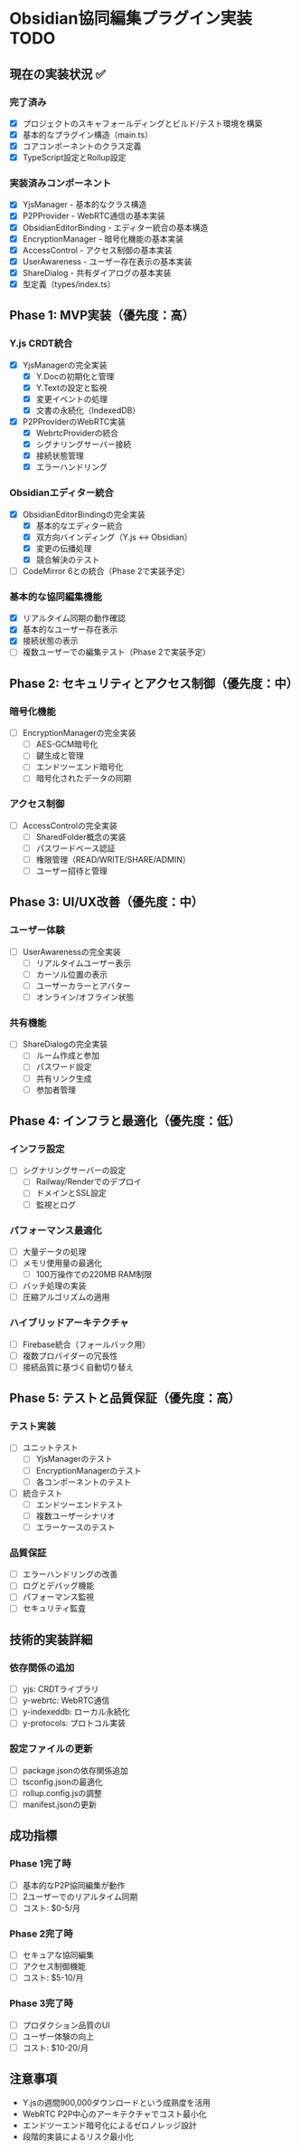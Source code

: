 # Obsidian協同編集プラグイン実装TODO

## 現在の実装状況 ✅

### 完了済み
- [x] プロジェクトのスキャフォールディングとビルド/テスト環境を構築
- [x] 基本的なプラグイン構造（main.ts）
- [x] コアコンポーネントのクラス定義
- [x] TypeScript設定とRollup設定

### 実装済みコンポーネント
- [x] YjsManager - 基本的なクラス構造
- [x] P2PProvider - WebRTC通信の基本実装
- [x] ObsidianEditorBinding - エディター統合の基本構造
- [x] EncryptionManager - 暗号化機能の基本実装
- [x] AccessControl - アクセス制御の基本実装
- [x] UserAwareness - ユーザー存在表示の基本実装
- [x] ShareDialog - 共有ダイアログの基本実装
- [x] 型定義（types/index.ts）

## Phase 1: MVP実装（優先度：高）

### Y.js CRDT統合
- [x] YjsManagerの完全実装
  - [x] Y.Docの初期化と管理
  - [x] Y.Textの設定と監視
  - [x] 変更イベントの処理
  - [x] 文書の永続化（IndexedDB）
- [x] P2PProviderのWebRTC実装
  - [x] WebrtcProviderの統合
  - [x] シグナリングサーバー接続
  - [x] 接続状態管理
  - [x] エラーハンドリング

### Obsidianエディター統合
- [x] ObsidianEditorBindingの完全実装
  - [x] 基本的なエディター統合
  - [x] 双方向バインディング（Y.js ↔ Obsidian）
  - [x] 変更の伝播処理
  - [x] 競合解決のテスト
- [ ] CodeMirror 6との統合（Phase 2で実装予定）

### 基本的な協同編集機能
- [x] リアルタイム同期の動作確認
- [x] 基本的なユーザー存在表示
- [x] 接続状態の表示
- [ ] 複数ユーザーでの編集テスト（Phase 2で実装予定）

## Phase 2: セキュリティとアクセス制御（優先度：中）

### 暗号化機能
- [ ] EncryptionManagerの完全実装
  - [ ] AES-GCM暗号化
  - [ ] 鍵生成と管理
  - [ ] エンドツーエンド暗号化
  - [ ] 暗号化されたデータの同期

### アクセス制御
- [ ] AccessControlの完全実装
  - [ ] SharedFolder概念の実装
  - [ ] パスワードベース認証
  - [ ] 権限管理（READ/WRITE/SHARE/ADMIN）
  - [ ] ユーザー招待と管理

## Phase 3: UI/UX改善（優先度：中）

### ユーザー体験
- [ ] UserAwarenessの完全実装
  - [ ] リアルタイムユーザー表示
  - [ ] カーソル位置の表示
  - [ ] ユーザーカラーとアバター
  - [ ] オンライン/オフライン状態

### 共有機能
- [ ] ShareDialogの完全実装
  - [ ] ルーム作成と参加
  - [ ] パスワード設定
  - [ ] 共有リンク生成
  - [ ] 参加者管理

## Phase 4: インフラと最適化（優先度：低）

### インフラ設定
- [ ] シグナリングサーバーの設定
  - [ ] Railway/Renderでのデプロイ
  - [ ] ドメインとSSL設定
  - [ ] 監視とログ

### パフォーマンス最適化
- [ ] 大量データの処理
- [ ] メモリ使用量の最適化
  - [ ] 100万操作での220MB RAM制限
- [ ] バッチ処理の実装
- [ ] 圧縮アルゴリズムの適用

### ハイブリッドアーキテクチャ
- [ ] Firebase統合（フォールバック用）
- [ ] 複数プロバイダーの冗長性
- [ ] 接続品質に基づく自動切り替え

## Phase 5: テストと品質保証（優先度：高）

### テスト実装
- [ ] ユニットテスト
  - [ ] YjsManagerのテスト
  - [ ] EncryptionManagerのテスト
  - [ ] 各コンポーネントのテスト
- [ ] 統合テスト
  - [ ] エンドツーエンドテスト
  - [ ] 複数ユーザーシナリオ
  - [ ] エラーケースのテスト

### 品質保証
- [ ] エラーハンドリングの改善
- [ ] ログとデバッグ機能
- [ ] パフォーマンス監視
- [ ] セキュリティ監査

## 技術的実装詳細

### 依存関係の追加
- [ ] yjs: CRDTライブラリ
- [ ] y-webrtc: WebRTC通信
- [ ] y-indexeddb: ローカル永続化
- [ ] y-protocols: プロトコル実装

### 設定ファイルの更新
- [ ] package.jsonの依存関係追加
- [ ] tsconfig.jsonの最適化
- [ ] rollup.config.jsの調整
- [ ] manifest.jsonの更新

## 成功指標

### Phase 1完了時
- [ ] 基本的なP2P協同編集が動作
- [ ] 2ユーザーでのリアルタイム同期
- [ ] コスト: $0-5/月

### Phase 2完了時
- [ ] セキュアな協同編集
- [ ] アクセス制御機能
- [ ] コスト: $5-10/月

### Phase 3完了時
- [ ] プロダクション品質のUI
- [ ] ユーザー体験の向上
- [ ] コスト: $10-20/月

## 注意事項

- Y.jsの週間900,000ダウンロードという成熟度を活用
- WebRTC P2P中心のアーキテクチャでコスト最小化
- エンドツーエンド暗号化によるゼロノレッジ設計
- 段階的実装によるリスク最小化